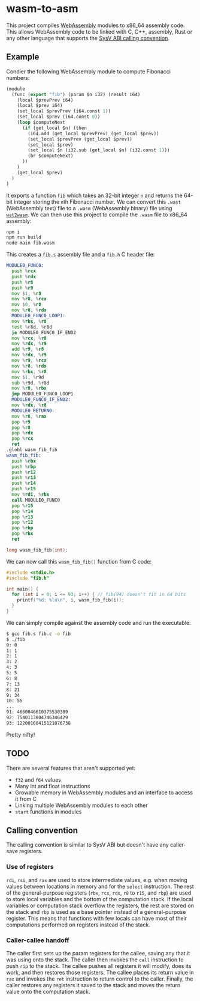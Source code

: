 # wasm-to-asm

This project compiles [WebAssembly](https://webassembly.org) modules to x86_64 assembly code.
This allows WebAssembly code to be linked with C, C++, assembly, Rust or any other language that supports the [SysV ABI calling convention](https://wiki.osdev.org/System_V_ABI#x86-64).

## Example

Condier the following WebAssembly module to compute Fibonacci numbers:
```lisp
(module
  (func (export "fib") (param $n i32) (result i64)
    (local $prevPrev i64)
    (local $prev i64)
    (set_local $prevPrev (i64.const 1))
    (set_local $prev (i64.const 0))
    (loop $computeNext
      (if (get_local $n) (then
        (i64.add (get_local $prevPrev) (get_local $prev))
        (set_local $prevPrev (get_local $prev))
        (set_local $prev)
        (set_local $n (i32.sub (get_local $n) (i32.const 1)))
        (br $computeNext)
      ))
    )
    (get_local $prev)
  )
)
```
It exports a function `fib` which takes an 32-bit integer `n` and returns the 64-bit integer storing the `n`th Fibonacci number.
We can convert this `.wast` (WebAssembly text) file to a `.wasm` (WebAssembly binary) file using [`wat2wasm`](https://github.com/WebAssembly/wabt).
We can then use this project to compile the `.wasm` file to x86_64 assembly:
```bash
npm i
npm run build
node main fib.wasm
```
This creates a `fib.s` assembly file and a `fib.h` C header file:
```asm
MODULE0_FUNC0:
  push %rcx
  push %rdx
  push %r8
  push %r9
  mov $1, %r8
  mov %r8, %rcx
  mov $0, %r8
  mov %r8, %rdx
  MODULE0_FUNC0_LOOP1:
  mov %rbx, %r8
  test %r8d, %r8d
  je MODULE0_FUNC0_IF_END2
  mov %rcx, %r8
  mov %rdx, %r9
  add %r9, %r8
  mov %rdx, %r9
  mov %r9, %rcx
  mov %r8, %rdx
  mov %rbx, %r8
  mov $1, %r9d
  sub %r9d, %r8d
  mov %r8, %rbx
  jmp MODULE0_FUNC0_LOOP1
  MODULE0_FUNC0_IF_END2:
  mov %rdx, %r8
  MODULE0_RETURN0:
  mov %r8, %rax
  pop %r9
  pop %r8
  pop %rdx
  pop %rcx
  ret
.globl wasm_fib_fib
wasm_fib_fib:
  push %rbx
  push %rbp
  push %r12
  push %r13
  push %r14
  push %r15
  mov %rdi, %rbx
  call MODULE0_FUNC0
  pop %r15
  pop %r14
  pop %r13
  pop %r12
  pop %rbp
  pop %rbx
  ret
```
```c
long wasm_fib_fib(int);
```
We can now call this `wasm_fib_fib()` function from C code:
```c
#include <stdio.h>
#include "fib.h"

int main() {
  for (int i = 0; i <= 93; i++) { // fib(94) doesn't fit in 64 bits
    printf("%d: %lu\n", i, wasm_fib_fib(i));
  }
}
```
We can simply compile against the assembly code and run the executable:
```bash
$ gcc fib.s fib.c -o fib
$ ./fib
0: 0
1: 1
2: 1
3: 2
4: 3
5: 5
6: 8
7: 13
8: 21
9: 34
10: 55
...
91: 4660046610375530309
92: 7540113804746346429
93: 12200160415121876738
```
Pretty nifty!

## TODO

There are several features that aren't supported yet:
- `f32` and `f64` values
- Many int and float instructions
- Growable memory in WebAssembly modules and an interface to access it from C
- Linking multiple WebAssembly modules to each other
- `start` functions in modules

## Calling convention

The calling convention is similar to SysV ABI but doesn't have any caller-save registers.

### Use of registers

`rdi`, `rsi`, and `rax` are used to store intermediate values, e.g. when moving values between locations in memory and for the `select` instruction.
The rest of the general-purpose registers (`rbx`, `rcx`, `rdx`, `r8` to `r15`, and `rbp`) are used to store local variables and the bottom of the computation stack.
If the local variables or computation stack overflow the registers, the rest are stored on the stack and `rbp` is used as a base pointer instead of a general-purpose register.
This means that functions with few locals can have most of their computations performed on registers instead of the stack.

### Caller-callee handoff

The caller first sets up the param registers for the callee, saving any that it was using onto the stack.
The caller then invokes the `call` instruction to push `rip` to the stack.
The callee pushes all registers it will modify, does its work, and then restores those registers.
The callee places its return value in `rax` and invokes the `ret` instruction to return control to the caller.
Finally, the caller restores any registers it saved to the stack and moves the return value onto the computation stack.